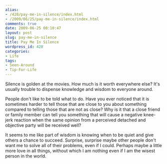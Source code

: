 ```yaml
---
alias:
- /428/pay-me-in-silence/index.html
- /2009/06/25/pay-me-in-silence/index.html
comments: true
date: 2009-06-25 00:10:47
layout: post
slug: pay-me-in-silence
title: Pay Me In Silence
wordpress_id: 428
categories:
- Life
tags:
- Seen-Around
- Tip-For-Life
---
```


Silence is golden at the movies.  How much is it worth everywhere else?  It's usually trouble to dispense knowledge and wisdom to everyone around.

People don't like to be told what to do.  Have you ever noticed that it is sometimes harder to tell those that are close to you about something compared to telling those that are not as close?  Why is it that a close friend or family member can tell you something that will cause a negative knee-jerk reaction when the same opinion from a perceived detached and objective party will be received well?

It seems to me like part of wisdom is knowing when to be quiet and give others a chance to succeed.  Surprise, surprise maybe other people don't want me to solve all of their problems, even if I could.  Perhaps maybe a little more love in all things, without which I am nothing even if I am the wisest person in the world.
